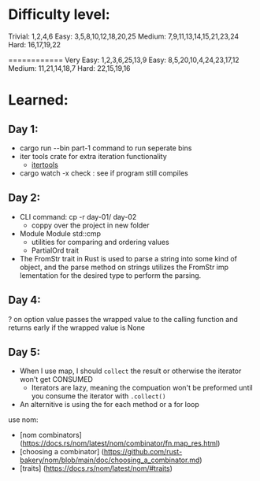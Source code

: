 # Difficulty level:
Trivial: 1,2,4,6
Easy: 3,5,8,10,12,18,20,25
Medium: 7,9,11,13,14,15,21,23,24
Hard: 16,17,19,22

============
Very Easy: 1,2,3,6,25,13,9
Easy: 8,5,20,10,4,24,23,17,12
Medium: 11,21,14,18,7
Hard: 22,15,19,16

# Learned:

## Day 1:

- cargo run --bin part-1 command to run seperate bins
- iter tools crate for extra iteration functionality
    - [itertools](https://docs.rs/itertools/latest/itertools/index.html#)
- cargo watch -x check : see if program still compiles

## Day 2:

- CLI command: cp -r day-01/ day-02
    - coppy over the project in new folder
- Module Module std::cmp
    - utilities for comparing and ordering values
    - PartialOrd trait
- The FromStr trait in Rust is used to parse a string into some kind of object, and the parse method on strings utilizes the FromStr imp  lementation for the desired type to perform the parsing. 

## Day 4:
? on option value passes the wrapped value to the calling function and returns early if the wrapped value is None

## Day 5:

- When I use map, I should `collect` the result or otherwise the iterator won't get CONSUMED
    - Iterators are lazy, meaning the compuation won't be preformed until you consume the iterator with `.collect()`
- An alternitive is using the for each method or a for loop


use nom:

 - [nom combinators] (https://docs.rs/nom/latest/nom/combinator/fn.map_res.html)
 - [choosing a combinator] (https://github.com/rust-bakery/nom/blob/main/doc/choosing_a_combinator.md)
 - [traits] (https://docs.rs/nom/latest/nom/#traits)

